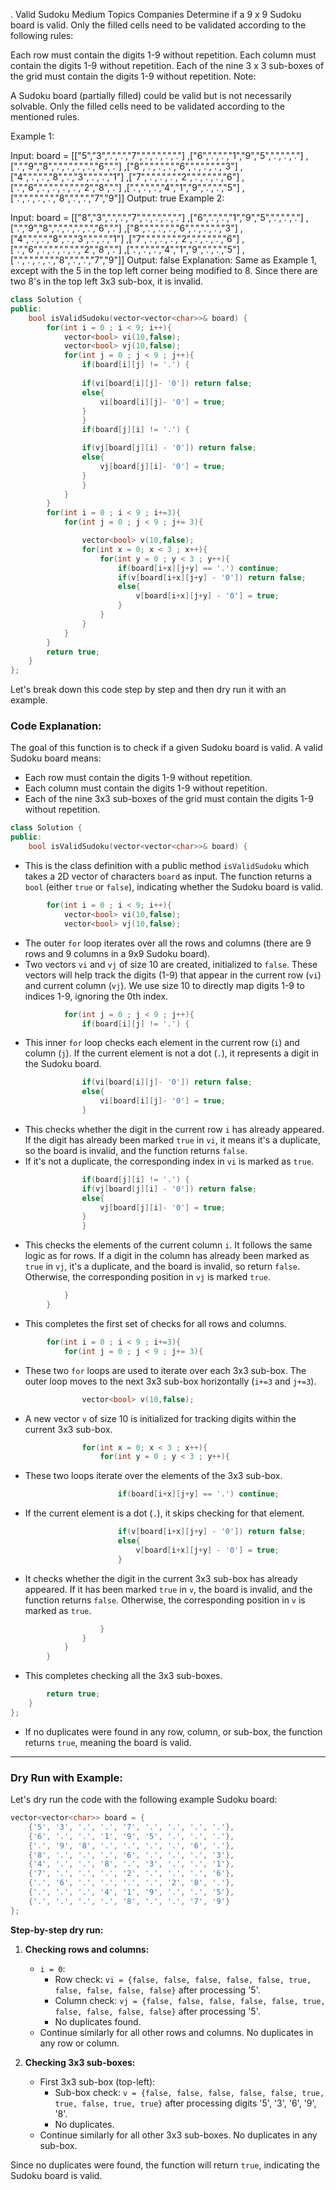 . Valid Sudoku
Medium
Topics
Companies
Determine if a 9 x 9 Sudoku board is valid. Only the filled cells need to be validated according to the following rules:

Each row must contain the digits 1-9 without repetition.
Each column must contain the digits 1-9 without repetition.
Each of the nine 3 x 3 sub-boxes of the grid must contain the digits 1-9 without repetition.
Note:

A Sudoku board (partially filled) could be valid but is not necessarily solvable.
Only the filled cells need to be validated according to the mentioned rules.
 

Example 1:


Input: board = 
[["5","3",".",".","7",".",".",".","."]
,["6",".",".","1","9","5",".",".","."]
,[".","9","8",".",".",".",".","6","."]
,["8",".",".",".","6",".",".",".","3"]
,["4",".",".","8",".","3",".",".","1"]
,["7",".",".",".","2",".",".",".","6"]
,[".","6",".",".",".",".","2","8","."]
,[".",".",".","4","1","9",".",".","5"]
,[".",".",".",".","8",".",".","7","9"]]
Output: true
Example 2:

Input: board = 
[["8","3",".",".","7",".",".",".","."]
,["6",".",".","1","9","5",".",".","."]
,[".","9","8",".",".",".",".","6","."]
,["8",".",".",".","6",".",".",".","3"]
,["4",".",".","8",".","3",".",".","1"]
,["7",".",".",".","2",".",".",".","6"]
,[".","6",".",".",".",".","2","8","."]
,[".",".",".","4","1","9",".",".","5"]
,[".",".",".",".","8",".",".","7","9"]]
Output: false
Explanation: Same as Example 1, except with the 5 in the top left corner being modified to 8. Since there are two 8's in the top left 3x3 sub-box, it is invalid.

```cpp
class Solution {
public:
    bool isValidSudoku(vector<vector<char>>& board) {
        for(int i = 0 ; i < 9; i++){
            vector<bool> vi(10,false);
            vector<bool> vj(10,false);
            for(int j = 0 ; j < 9 ; j++){
                if(board[i][j] != '.') {
                    
                if(vi[board[i][j]- '0']) return false;
                else{
                    vi[board[i][j]- '0'] = true;
                }
                }
                if(board[j][i] != '.') {

                if(vj[board[j][i] - '0']) return false;
                else{
                    vj[board[j][i]- '0'] = true;
                }
                }
            }
        }
        for(int i = 0 ; i < 9 ; i+=3){
            for(int j = 0 ; j < 9 ; j+= 3){

                vector<bool> v(10,false);
                for(int x = 0; x < 3 ; x++){
                    for(int y = 0 ; y < 3 ; y++){
                        if(board[i+x][j+y] == '.') continue;
                        if(v[board[i+x][j+y] - '0']) return false;
                        else{
                            v[board[i+x][j+y] - '0'] = true;
                        } 
                    }
                }
            }
        }
        return true;
    }
};
```

Let's break down this code step by step and then dry run it with an example.

### Code Explanation:

The goal of this function is to check if a given Sudoku board is valid. A valid Sudoku board means:
- Each row must contain the digits 1-9 without repetition.
- Each column must contain the digits 1-9 without repetition.
- Each of the nine 3x3 sub-boxes of the grid must contain the digits 1-9 without repetition.

```cpp
class Solution {
public:
    bool isValidSudoku(vector<vector<char>>& board) {
```
- This is the class definition with a public method `isValidSudoku` which takes a 2D vector of characters `board` as input. The function returns a `bool` (either `true` or `false`), indicating whether the Sudoku board is valid.

```cpp
        for(int i = 0 ; i < 9; i++){
            vector<bool> vi(10,false);
            vector<bool> vj(10,false);
```
- The outer `for` loop iterates over all the rows and columns (there are 9 rows and 9 columns in a 9x9 Sudoku board).
- Two vectors `vi` and `vj` of size 10 are created, initialized to `false`. These vectors will help track the digits (1-9) that appear in the current row (`vi`) and current column (`vj`). We use size 10 to directly map digits 1-9 to indices 1-9, ignoring the 0th index.

```cpp
            for(int j = 0 ; j < 9 ; j++){
                if(board[i][j] != '.') {
```
- This inner `for` loop checks each element in the current row (`i`) and column (`j`). If the current element is not a dot (`.`), it represents a digit in the Sudoku board.

```cpp
                if(vi[board[i][j]- '0']) return false;
                else{
                    vi[board[i][j]- '0'] = true;
                }
```
- This checks whether the digit in the current row `i` has already appeared. If the digit has already been marked `true` in `vi`, it means it's a duplicate, so the board is invalid, and the function returns `false`.
- If it's not a duplicate, the corresponding index in `vi` is marked as `true`.

```cpp
                if(board[j][i] != '.') {
                if(vj[board[j][i] - '0']) return false;
                else{
                    vj[board[j][i]- '0'] = true;
                }
                }
```
- This checks the elements of the current column `i`. It follows the same logic as for rows. If a digit in the column has already been marked as `true` in `vj`, it's a duplicate, and the board is invalid, so return `false`. Otherwise, the corresponding position in `vj` is marked `true`.

```cpp
            }
        }
```
- This completes the first set of checks for all rows and columns.

```cpp
        for(int i = 0 ; i < 9 ; i+=3){
            for(int j = 0 ; j < 9 ; j+= 3){
```
- These two `for` loops are used to iterate over each 3x3 sub-box. The outer loop moves to the next 3x3 sub-box horizontally (`i+=3` and `j+=3`).

```cpp
                vector<bool> v(10,false);
```
- A new vector `v` of size 10 is initialized for tracking digits within the current 3x3 sub-box.

```cpp
                for(int x = 0; x < 3 ; x++){
                    for(int y = 0 ; y < 3 ; y++){
```
- These two loops iterate over the elements of the 3x3 sub-box.

```cpp
                        if(board[i+x][j+y] == '.') continue;
```
- If the current element is a dot (`.`), it skips checking for that element.

```cpp
                        if(v[board[i+x][j+y] - '0']) return false;
                        else{
                            v[board[i+x][j+y] - '0'] = true;
                        }
```
- It checks whether the digit in the current 3x3 sub-box has already appeared. If it has been marked `true` in `v`, the board is invalid, and the function returns `false`. Otherwise, the corresponding position in `v` is marked as `true`.

```cpp
                    }
                }
            }
        }
```
- This completes checking all the 3x3 sub-boxes.

```cpp
        return true;
    }
};
```
- If no duplicates were found in any row, column, or sub-box, the function returns `true`, meaning the board is valid.

---

### Dry Run with Example:

Let's dry run the code with the following example Sudoku board:

```cpp
vector<vector<char>> board = {
    {'5', '3', '.', '.', '7', '.', '.', '.', '.'},
    {'6', '.', '.', '1', '9', '5', '.', '.', '.'},
    {'.', '9', '8', '.', '.', '.', '.', '6', '.'},
    {'8', '.', '.', '.', '6', '.', '.', '.', '3'},
    {'4', '.', '.', '8', '.', '3', '.', '.', '1'},
    {'7', '.', '.', '.', '2', '.', '.', '.', '6'},
    {'.', '6', '.', '.', '.', '.', '2', '8', '.'},
    {'.', '.', '.', '4', '1', '9', '.', '.', '5'},
    {'.', '.', '.', '.', '8', '.', '.', '7', '9'}
};
```

**Step-by-step dry run:**

1. **Checking rows and columns:**
    - `i = 0`: 
        - Row check: `vi = {false, false, false, false, false, true, false, false, false, false}` after processing '5'.
        - Column check: `vj = {false, false, false, false, false, true, false, false, false, false}` after processing '5'.
        - No duplicates found.
    - Continue similarly for all other rows and columns. No duplicates in any row or column.

2. **Checking 3x3 sub-boxes:**
    - First 3x3 sub-box (top-left):
        - Sub-box check: `v = {false, false, false, false, false, true, true, false, true, true}` after processing digits '5', '3', '6', '9', '8'.
        - No duplicates.
    - Continue similarly for all other 3x3 sub-boxes. No duplicates in any sub-box.

Since no duplicates were found, the function will return `true`, indicating the Sudoku board is valid.
